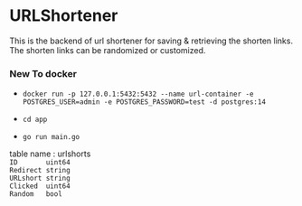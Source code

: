 # URLShortener
This is the backend of url shortener for saving & retrieving the shorten links. The shorten links can be randomized or customized.

### New To docker

- `
docker run -p 127.0.0.1:5432:5432 --name url-container -e POSTGRES_USER=admin -e POSTGRES_PASSWORD=test -d postgres:14
`

- `cd app`
- `go run main.go`

table name : urlshorts <br />
	`ID       uint64`<br />
	`Redirect string`<br />
	`URLshort string`<br />
	`Clicked  uint64`<br />
`Random   bool`<br />
